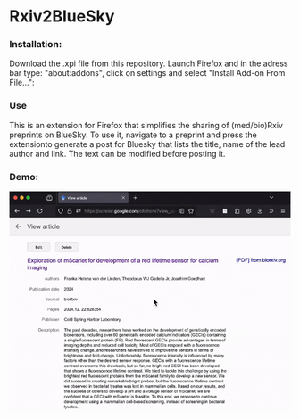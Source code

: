 # Rxiv2BlueSky


 ### Installation:
 Download the .xpi file from this repository. Launch Firefox and in the adress bar type: "about:addons", click on settings and select "Install Add-on From File...":

 

 ### Use
 This is an extension for Firefox that simplifies the sharing of (med/bio)Rxiv preprints on BlueSky.
 To use it, navigate to a preprint and press the extensionto generate a post for Bluesky that lists the title, name of the lead author and link. The text can be modified before posting it.


### Demo:

![alt text](https://github.com/JoachimGoedhart/Rxiv2BlueSky/blob/main/Demo_Rxiv2BlueSky.gif)

